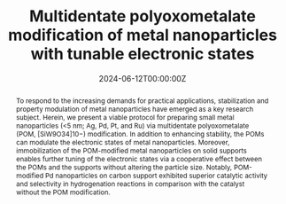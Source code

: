 ---
title: "Multidentate polyoxometalate modification of metal nanoparticles with tunable electronic states"
authors:
- admin
- Takafumi Yatabe
- Kazuya Yamaguchi
- Kosuke Suzuki
#author_notes:
#- "Equal contribution"
#- "Equal contribution"
date: "2024-06-12T00:00:00Z"
doi: "10.1039/D4DT01218F"

# Schedule page publish date (NOT publication's date).
publishDate: "2017-01-01T00:00:00Z"

# Publication type.
# Accepts a single type but formatted as a YAML list (for Hugo requirements).
# Enter a publication type from the CSL standard.
publication_types: ["article-journal"]

# Publication name and optional abbreviated publication name.
publication: "*Dalton Transactions, 53* (DOI:10.1039/D4DT01218F)"
publication_short: ""

abstract: To respond to the increasing demands for practical applications, stabilization and property modulation of metal nanoparticles have emerged as a key research subject. Herein, we present a viable protocol for preparing small metal nanoparticles (<5 nm; Ag, Pd, Pt, and Ru) via multidentate polyoxometalate (POM, [SiW9O34]10−) modification. In addition to enhancing stability, the POMs can modulate the electronic states of metal nanoparticles. Moreover, immobilization of the POM-modified metal nanoparticles on solid supports enables further tuning of the electronic states via a cooperative effect between the POMs and the supports without altering the particle size. Notably, POM-modified Pd nanoparticles on carbon support exhibited superior catalytic activity and selectivity in hydrogenation reactions in comparison with the catalyst without the POM modification.

# Summary. An optional shortened abstract.
summary: We present a protocol for preparing small metal nanoparticles (<5 nm; Ag, Pd, Pt, and Ru) via multidentate polyoxometalate (POM) modification with enhanced stability and activity. The electronic states of metal nanoparticles can be modulated by POMs and solid supports.

tags:
- Source Themes
featured: false

# links:
# - name: ""
#   url: ""
url_pdf: ''
url_code: ''
url_dataset: ''
url_poster: ''
url_project: ''
url_slides: ''
url_source: ''
url_video: ''

# Featured image
# To use, add an image named `featured.jpg/png` to your page's folder. 
image:
  caption: 'Image credit: [**RSC**](https://pubs.rsc.org/en/Content/ArticleLanding/2024/DT/D4DT01218F)'
  focal_point: ""
  preview_only: false

# Associated Projects (optional).
#   Associate this publication with one or more of your projects.
#   Simply enter your project's folder or file name without extension.
#   E.g. `internal-project` references `content/project/internal-project/index.md`.
#   Otherwise, set `projects: []`.
projects: []

# Slides (optional).
#   Associate this publication with Markdown slides.
#   Simply enter your slide deck's filename without extension.
#   E.g. `slides: "example"` references `content/slides/example/index.md`.
#   Otherwise, set `slides: ""`.
slides: ""
---
